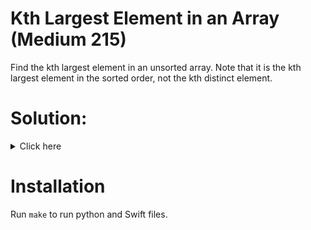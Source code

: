 # Kth Largest Element in an Array (Medium 215)
Find the kth largest element in an unsorted array. Note that it is the kth
largest element in the sorted order, not the kth distinct element.

# Solution:

<details><summary>Click here</summary>  
Have max heap of size K. Or sort the array and return last k element.
O(n log n) time, O(k) space.

<br></br>

</details>

# Installation
Run `make` to run python and Swift files.
